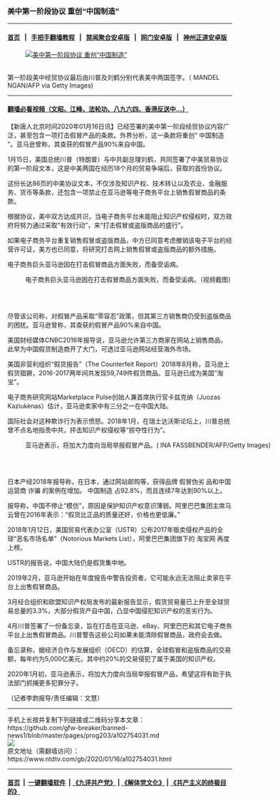 ### 美中第一阶段协议 重创“中国制造”
------------------------

#### [首页](https://github.com/gfw-breaker/banned-news1/blob/master/README.md) &nbsp;&nbsp;|&nbsp;&nbsp; [手把手翻墙教程](https://github.com/gfw-breaker/guides/wiki) &nbsp;&nbsp;|&nbsp;&nbsp; [禁闻聚合安卓版](https://github.com/gfw-breaker/bn-android) &nbsp;&nbsp;|&nbsp;&nbsp; [网门安卓版](https://github.com/oGate2/oGate) &nbsp;&nbsp;|&nbsp;&nbsp; [神州正道安卓版](https://github.com/SzzdOgate/update) 



<div><div class="featured_image">
 <a href="https://i.ntdtv.com/assets/uploads/2020/01/GettyImages-1193898633.jpg" target="_blank">
  <figure>
   <img alt="美中第一阶段协议 重创“中国制造”" src="https://i.ntdtv.com/assets/uploads/2020/01/GettyImages-1193898633-800x450.jpg"/>
  </figure><br/>
 </a>
 <span class="caption">
  第一阶段美中经贸协议最后由川普及刘鹤分别代表美中两国签字。（ MANDEL NGAN/AFP via Getty Images)
 </span>
</div>
</div><hr/>

#### [翻墙必看视频（文昭、江峰、法轮功、八九六四、香港反送中...）](http://167.172.214.107/home.html)

<div><div class="post_content" itemprop="articleBody">
 <p>
  【新唐人北京时间2020年01月16日讯】已经签署的美中第一阶段经贸协议内容广泛，甚至包含一项打击假冒产品的条款。外界分析，这一条款将重创“
  <ok href="https://www.ntdtv.com/gb/中国制造.htm">
   中国制造
  </ok>
  ”。亚马逊曾称，其查获的假冒产品90%来自中国。
 </p>
 <p>
  1月15日，美国总统川普（特朗普）与中共副总理刘鹤，共同签署了中美贸易协议的第一阶段文本，这是中美两国在经历18个月的贸易争端后，获取的首份协议。
 </p>
 <p>
  这份长达86页的中美协议文本，不仅涉及知识产权、技术转让以及农业、金融服务、货币等条款，还包含一项禁止在亚马逊等电子商务平台上销售假冒商品的条款。
 </p>
 <p>
  根据协议，美中双方达成共识，当电子商务平台未能阻止知识产权侵权时，双方政府将努力通过采取“有效行动”，来“打击假冒或盗版商品的盛行”。
 </p>
 <p>
  如果电子商务平台重复销售假冒或盗版商品，中方已同意考虑撤销该电子平台的经营许可证，美方也已同意，将研究打击网上销售假冒或盗版商品的额外措施。
 </p>
 <p>
  电子商务巨头亚马逊因在打击假冒商品方面失败，而备受诟病。
 </p>
 <figure class="wp-caption alignnone" id="attachment_102653602" style="width: 600px">
  <ok href="https://i.ntdtv.com/assets/uploads/2019/08/5-47.jpg">
   <img alt="" class="size-medium wp-image-102653602" src="https://i.ntdtv.com/assets/uploads/2019/08/5-47-600x329.jpg"/>
  </ok>
  <br/><figcaption class="wp-caption-text">
   电子商务巨头亚马逊因在打击假冒商品方面失败，而备受诟病。（视频截图）
  </figcaption><br/>
 </figure><br/>
 <p>
  尽管该公司称，对假冒产品采取“零容忍”政策，但其第三方销售商仍受到盗版商品的困扰。亚马逊曾称，其查获的假冒产品90%来自中国。
 </p>
 <p>
  美国财经媒体CNBC2016年报导说，亚马逊允许第三方商家在网站上销售商品，此举为中国假货制造商开了大门，可透过亚马逊网站经营海外市场。
 </p>
 <p>
  美国非营利组织“假货报告”（The Counterfeit Report）2018年8月称，亚马逊上假货猖獗，2016-2017两年间共发现59,749件假货商品。亚马逊已成为美国“淘宝”。
 </p>
 <p>
  电子商务研究网站Marketplace Pulse创始人兼首席执行官卡兹克纳（Juozas Kaziukėnas）估计，亚马逊卖家中有三分之一在中国大陆。
 </p>
 <p>
  国际社会对这种欺诈行为表示愤怒。2018年1月，在瑞士达沃斯论坛上，川普总统曾不点名地指责中共，抨击知识产权侵权等“掠夺性行为”。
 </p>
 <figure class="wp-caption alignnone" id="attachment_102560243" style="width: 600px">
  <ok href="https://i.ntdtv.com/assets/uploads/2019/04/1141414a91a4f600333e2aec18c5ccaa-594x400.jpg">
   <img alt="" class="size-medium wp-image-102560243" src="https://i.ntdtv.com/assets/uploads/2019/04/1141414a91a4f600333e2aec18c5ccaa-594x400-600x399.jpg"/>
  </ok>
  <br/><figcaption class="wp-caption-text">
   亚马逊表示，将加大力度向当局举报假冒产品。( INA FASSBENDER/AFP/Getty Images)
  </figcaption><br/>
 </figure><br/>
 <p>
  日本产经2018年报导称，在日本，通过网站邮购等，获得品牌
  <ok href="https://www.ntdtv.com/gb/假冒伪劣.htm">
   假冒伪劣
  </ok>
  品和中国运营商
  <ok href="https://www.ntdtv.com/gb/诈骗.htm">
   诈骗
  </ok>
  的案例在增加。
  <ok href="https://www.ntdtv.com/gb/中国制造.htm">
   中国制造
  </ok>
  占92.8%，而且连续7年达到90%以上。
 </p>
 <p>
  报导称，中国不停止“模仿”，原因是保护知识产权意识薄弱。阿里巴巴集团主席马云曾在2016年表示：“假货比正品的质量还好，价格也更低廉。”
 </p>
 <p>
  2018年1月12日，美国贸易代表办公室（USTR）公布2017年贩卖侵权产品的全球“恶名市场名单”（Notorious Markets List），阿里巴巴集团旗下的
  <ok href="https://www.ntdtv.com/gb/淘宝网.htm">
   淘宝网
  </ok>
  再度上榜。
 </p>
 <p>
  USTR的报告说，中国大陆仍是假货集中地。
 </p>
 <p>
  2019年2月，亚马逊开始在年度报告中警告投资者，它可能永远无法阻止卖家在平台上出售假冒商品。
 </p>
 <p>
  3月经合组织和欧盟知识产权局发布的最新报告显示，假货贸易量已上升至全球贸易总量的3.3%，大部分假货产自中国，凸显中国侵犯知识产权的恶劣行为。
 </p>
 <p>
  4月川普签署了一份备忘录，旨在打击在亚马逊、eBay、阿里巴巴和其它电子商务平台上出售假冒商品。川普警告这些公司如果未能清除假冒商品，政府会去做。
 </p>
 <p>
  备忘录称，据经济合作与发展组织（OECD）的估算，全球假冒和盗版商品的交易额，每年约为5,000亿美元，其中约20%的交易侵犯了属于美国的知识产权。
 </p>
 <p>
  2020年1月初，亚马逊表示，将加大力度向当局举报假冒产品，希望这将有助于执法部门抓捕更多犯罪分子。
 </p>
 <p>
  （记者李韵报导/责任编辑：文慧）
 </p>
 <div class="single_ad">
 </div>
</div>
</div>
<hr/>
手机上长按并复制下列链接或二维码分享本文章：<br/>
https://github.com/gfw-breaker/banned-news1/blob/master/pages/prog203/a102754031.md <br/>
<a href='https://github.com/gfw-breaker/banned-news1/blob/master/pages/prog203/a102754031.md'><img src='https://github.com/gfw-breaker/banned-news1/blob/master/pages/prog203/a102754031.md.png'/></a> <br/>
原文地址（需翻墙访问）：https://www.ntdtv.com/gb/2020/01/16/a102754031.html


------------------------
#### [首页](https://github.com/gfw-breaker/banned-news1/blob/master/README.md) &nbsp;|&nbsp; [一键翻墙软件](https://github.com/gfw-breaker/nogfw/blob/master/README.md) &nbsp;| [《九评共产党》](https://github.com/gfw-breaker/9ping.md/blob/master/README.md#九评之一评共产党是什么) | [《解体党文化》](https://github.com/gfw-breaker/jtdwh.md/blob/master/README.md) | [《共产主义的终极目的》](https://github.com/gfw-breaker/gczydzjmd.md/blob/master/README.md)


<img src='http://gfw-breaker.win/banned-news/pages/prog203/a102754031.md' width='0px' height='0px'/>
